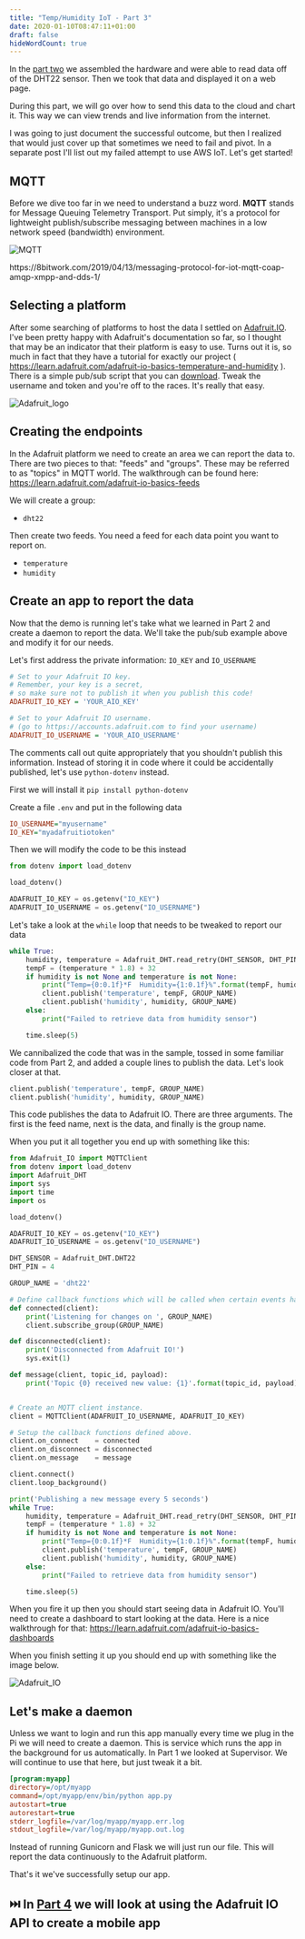 ```yaml
---
title: "Temp/Humidity IoT - Part 3"
date: 2020-01-10T08:47:11+01:00
draft: false
hideWordCount: true
---
```


In the [part two](/posts/2020/th-iot-part-2) we assembled the hardware and were able to read data off of the DHT22 sensor. Then we took that data and displayed it on a web page.

During this part, we will go over how to send this data to the cloud and chart it. This way we can view trends and live information from the internet.

I was going to just document the successful outcome, but then I realized that would just cover up that sometimes we need to fail and pivot. In a separate post I'll list out my failed attempt to use AWS IoT. Let's get started!

## MQTT

Before we dive too far in we need to understand a buzz word. **MQTT** stands for Message Queuing Telemetry Transport. Put simply, it's a protocol for lightweight publish/subscribe messaging between machines in a low network speed (bandwidth) environment. 

![MQTT](images/mqtt_diagram.png)
<p class="subtext"> https://8bitwork.com/2019/04/13/messaging-protocol-for-iot-mqtt-coap-amqp-xmpp-and-dds-1/ </p>

## Selecting a platform

After some searching of platforms to host the data I settled on [Adafruit.IO](http://adafruit.io/). I've been pretty happy with Adafruit's documentation so far, so I thought that may be an indicator that their platform is easy to use. Turns out it is, so much in fact that they have a tutorial for exactly our project ( https://learn.adafruit.com/adafruit-io-basics-temperature-and-humidity ). There is a simple pub/sub script that you can [download](https://github.com/adafruit/Adafruit_IO_Python/blob/master/examples/mqtt/mqtt_groups_pubsub.py). Tweak the username and token and you're off to the races. It's really that easy.

![Adafruit_logo](images/adafruit_logo.png)

## Creating the endpoints

In the Adafruit platform we need to create an area we can report the data to. There are two pieces to that: "feeds" and "groups". These may be referred to as "topics" in MQTT world. The walkthrough can be found here: https://learn.adafruit.com/adafruit-io-basics-feeds

We will create a group:
* `dht22`

Then create two feeds. You need a feed for each data point you want to report on.
* `temperature`
* `humidity`

## Create an app to report the data

Now that the demo is running let's take what we learned in Part 2 and create a daemon to report the data. We'll take the pub/sub example above and modify it for our needs. 

Let's first address the private information: `IO_KEY` and `IO_USERNAME`

```ini
# Set to your Adafruit IO key.
# Remember, your key is a secret,
# so make sure not to publish it when you publish this code!
ADAFRUIT_IO_KEY = 'YOUR_AIO_KEY'

# Set to your Adafruit IO username.
# (go to https://accounts.adafruit.com to find your username)
ADAFRUIT_IO_USERNAME = 'YOUR_AIO_USERNAME'
```

The comments call out quite appropriately that you shouldn't publish this information. Instead of storing it in code where it could be accidentally published, let's use `python-dotenv` instead.

First we will install it
`pip install python-dotenv`

Create a file `.env` and put in the following data
```ini
IO_USERNAME="myusername"
IO_KEY="myadafruitiotoken"
```

Then we will modify the code to be this instead
```python
from dotenv import load_dotenv

load_dotenv()

ADAFRUIT_IO_KEY = os.getenv("IO_KEY")
ADAFRUIT_IO_USERNAME = os.getenv("IO_USERNAME")
```

Let's take a look at the `while` loop that needs to be tweaked to report our data

```python
while True:
    humidity, temperature = Adafruit_DHT.read_retry(DHT_SENSOR, DHT_PIN)
    tempF = (temperature * 1.8) + 32
    if humidity is not None and temperature is not None:
        print("Temp={0:0.1f}*F  Humidity={1:0.1f}%".format(tempF, humidity))
        client.publish('temperature', tempF, GROUP_NAME)
        client.publish('humidity', humidity, GROUP_NAME)
    else:
        print("Failed to retrieve data from humidity sensor")

    time.sleep(5)
```

We cannibalized the code that was in the sample, tossed in some familiar code from Part 2, and added a couple lines to publish the data. Let's look closer at that.

```python
client.publish('temperature', tempF, GROUP_NAME)
client.publish('humidity', humidity, GROUP_NAME)
```

This code publishes the data to Adafruit IO. There are three arguments. The first is the feed name, next is the data, and finally is the group name.

When you put it all together you end up with something like this:

```python
from Adafruit_IO import MQTTClient
from dotenv import load_dotenv
import Adafruit_DHT
import sys
import time
import os

load_dotenv()

ADAFRUIT_IO_KEY = os.getenv("IO_KEY")
ADAFRUIT_IO_USERNAME = os.getenv("IO_USERNAME")

DHT_SENSOR = Adafruit_DHT.DHT22
DHT_PIN = 4

GROUP_NAME = 'dht22'

# Define callback functions which will be called when certain events happen.
def connected(client):
    print('Listening for changes on ', GROUP_NAME)
    client.subscribe_group(GROUP_NAME)

def disconnected(client):
    print('Disconnected from Adafruit IO!')
    sys.exit(1)

def message(client, topic_id, payload):
    print('Topic {0} received new value: {1}'.format(topic_id, payload))


# Create an MQTT client instance.
client = MQTTClient(ADAFRUIT_IO_USERNAME, ADAFRUIT_IO_KEY)

# Setup the callback functions defined above.
client.on_connect    = connected
client.on_disconnect = disconnected
client.on_message    = message

client.connect()
client.loop_background()

print('Publishing a new message every 5 seconds')
while True:
    humidity, temperature = Adafruit_DHT.read_retry(DHT_SENSOR, DHT_PIN)
    tempF = (temperature * 1.8) + 32
    if humidity is not None and temperature is not None:
        print("Temp={0:0.1f}*F  Humidity={1:0.1f}%".format(tempF, humidity))
        client.publish('temperature', tempF, GROUP_NAME)
        client.publish('humidity', humidity, GROUP_NAME)
    else:
        print("Failed to retrieve data from humidity sensor")

    time.sleep(5)
```

When you fire it up then you should start seeing data in Adafruit IO. You'll need to create a dashboard to start looking at the data. Here is a nice walkthrough for that: https://learn.adafruit.com/adafruit-io-basics-dashboards

When you finish setting it up you should end up with something like the image below.

![Adafruit_IO](images/adafruit_io.png)

## Let's make a daemon

Unless we want to login and run this app manually every time we plug in the Pi we will need to create a daemon. This is service which runs the app in the background for us automatically. In Part 1 we looked at Supervisor. We will continue to use that here, but just tweak it a bit.

```ini
[program:myapp]
directory=/opt/myapp
command=/opt/myapp/env/bin/python app.py
autostart=true
autorestart=true
stderr_logfile=/var/log/myapp/myapp.err.log
stdout_logfile=/var/log/myapp/myapp.out.log
```

Instead of running Gunicorn and Flask we will just run our file. This will report the data continuously to the Adafruit platform. 

That's it we've successfully setup our app.

## ⏭️  In **__[Part 4](/posts/2020/th-iot-part-4)__** we will look at using the Adafruit IO API to create a mobile app